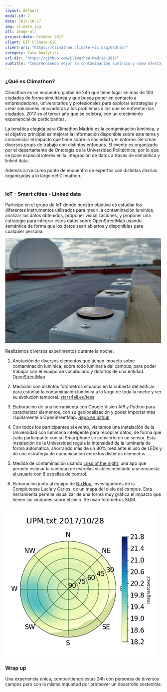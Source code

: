 ```yaml
---
layout: default
modal-id: 2
date: 2017-10-27
img: climate.jpg
alt: image-alt
project-date: October 2017
client: EIT Climate-KIC
client-url: "https://climathon.climate-kic.org/madrid/"
category: Data Analytics
url-dir: "https://github.com/Climathon-Madrid-2017"
subtitle: "Comprendiendo mejor la contaminación lumínica y cómo afecta a nuestro entorno."
---
```


### ¿Qué es Climathon?

Climathon es un encuentro global de 24h que tiene lugar en más de 100 ciudades de forma simultánea y que busca poner en contacto a emprendedores, universitarios y profesionales para explorar estrategias y crear soluciones innovadoras a los problemas a los que se enfrentan las ciudades. 2017 es el tercer año que se celebra, con un crecimiento exponencial de participantes.

La temática elegida para Climathon Madrid es la contaminación lumínica, y el objetivo principal es mejorar la información disponible sobre este tema y concienciar el impacto que tiene sobre la sociedad y el entorno. Se crean diversos grups de trabajo con distintos enfoques. El evento es organizado por el departamento de Ontología de la Universidad Politécnica, por lo que se pone especial interés en la integración de datos a través de semántica y linked data.

Además sirve como punto de encuentro de expertos con distintas charlas organizadas a lo largo del Climathon.<br>
<br>

### IoT - Smart cities - Linked data

Participo en el grupo de IoT donde nuestro objetivo es estudiar los diferentes instrumentos utilizados para medir la contaminación lumínica, analizar los datos obtenidos, proponer visualizaciones, y proponer una estrategia para integrar estos datos sobre OpenStreetMap usando semántica de forma que los datos sean abiertos y disponibles para cualquier persona.

<img src="/img/posts/tess.jpg">

Realizamos diversos experimentos durante la noche:
1. Anotación de diversos elementos que tienen impacto sobre contaminación lumínica, sobre todo luminaria del campus, para poder trabajar con el equipo de vocabulario y dotarlos de una entidad. [OpenStreetMap](https://www.openstreetmap.org/#map=17/40.40506/-3.83654&layers=N)

2. Medición con distintos fotómetros situados en la cubierta del edificio para estudiar la contaminación lumínica a lo largo de toda la noche y ver su evolución temporal. [stars4all.eu/tess](http://www.stars4all.eu/index.php/tess/)

3. Elaboración de una herramienta con Google Vision API y Python para caracterizar elementos, con su geolocalización y poder importar más rápidamente a OpenStreetMap. [Repo en github](https://github.com/Climathon-Madrid-2017/vision_api)

4. Con todos los participantes al evento, visitamos una instalación de la Universidad con luminaria inteligente para recopilar datos, de forma que cada participante con su Smartphone se convierte en un sensor. Esta instalación de la Universidad regula la intensidad de la luminaria de forma automática, ahorrando más de un 80% mediante el uso de LEDs y de una estrategia de comunicación entre los distintos elementos.

5. Medida de contaminación usando [Loss of the night](http://lossofthenight.blogspot.com.es/), una app que permite estimar la cantidad de estrellas visibles mediante una encuesta al usuario con 8 estrellas de control.

6. Elaboración junto al equipo de [NixNox](http://nixnox.stars4all.eu/), investigadores de la Complutense Lucía y Carlos, de un mapa del cielo del campus. Esta herramienta permite visualizar de una forma muy gráfica el impacto que tienen las ciudades sobre el cielo. Se usan fotómetros SQM.

![](img/posts/UPM.png?raw=true)

### Wrap up
Una experiencia única, comparitiendo estas 24h con personas de diversos campos pero con la misma inquietud por promover un desarrollo sostenible.

